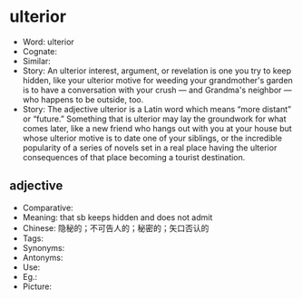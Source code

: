# ulterior

- Word: ulterior
- Cognate: 
- Similar: 
- Story: An ulterior interest, argument, or revelation is one you try to keep hidden, like your ulterior motive for weeding your grandmother's garden is to have a conversation with your crush — and Grandma's neighbor — who happens to be outside, too.
- Story: The adjective ulterior is a Latin word which means “more distant” or “future.” Something that is ulterior may lay the groundwork for what comes later, like a new friend who hangs out with you at your house but whose ulterior motive is to date one of your siblings, or the incredible popularity of a series of novels set in a real place having the ulterior consequences of that place becoming a tourist destination.

## adjective

- Comparative: 
- Meaning: that sb keeps hidden and does not admit
- Chinese: 隐秘的；不可告人的；秘密的；矢口否认的
- Tags: 
- Synonyms: 
- Antonyms: 
- Use: 
- Eg.: 
- Picture: 

